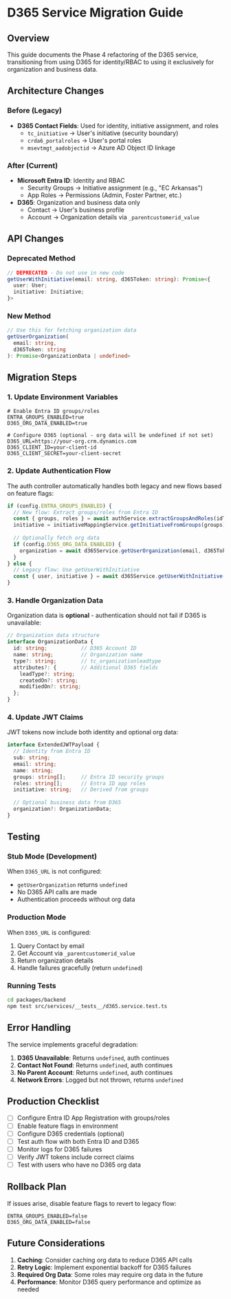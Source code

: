 # D365 Service Migration Guide

## Overview

This guide documents the Phase 4 refactoring of the D365 service, transitioning from using D365 for identity/RBAC to using it exclusively for organization and business data.

## Architecture Changes

### Before (Legacy)
- **D365 Contact Fields**: Used for identity, initiative assignment, and roles
  - `tc_initiative` → User's initiative (security boundary)
  - `crda6_portalroles` → User's portal roles
  - `msevtmgt_aadobjectid` → Azure AD Object ID linkage

### After (Current)
- **Microsoft Entra ID**: Identity and RBAC
  - Security Groups → Initiative assignment (e.g., "EC Arkansas")
  - App Roles → Permissions (Admin, Foster Partner, etc.)
- **D365**: Organization and business data only
  - Contact → User's business profile
  - Account → Organization details via `_parentcustomerid_value`

## API Changes

### Deprecated Method
```typescript
// DEPRECATED - Do not use in new code
getUserWithInitiative(email: string, d365Token: string): Promise<{
  user: User;
  initiative: Initiative;
}>
```

### New Method
```typescript
// Use this for fetching organization data
getUserOrganization(
  email: string,
  d365Token: string
): Promise<OrganizationData | undefined>
```

## Migration Steps

### 1. Update Environment Variables
```env
# Enable Entra ID groups/roles
ENTRA_GROUPS_ENABLED=true
D365_ORG_DATA_ENABLED=true

# Configure D365 (optional - org data will be undefined if not set)
D365_URL=https://your-org.crm.dynamics.com
D365_CLIENT_ID=your-client-id
D365_CLIENT_SECRET=your-client-secret
```

### 2. Update Authentication Flow
The auth controller automatically handles both legacy and new flows based on feature flags:

```typescript
if (config.ENTRA_GROUPS_ENABLED) {
  // New flow: Extract groups/roles from Entra ID
  const { groups, roles } = await authService.extractGroupsAndRoles(idToken);
  initiative = initiativeMappingService.getInitiativeFromGroups(groups);
  
  // Optionally fetch org data
  if (config.D365_ORG_DATA_ENABLED) {
    organization = await d365Service.getUserOrganization(email, d365Token);
  }
} else {
  // Legacy flow: Use getUserWithInitiative
  const { user, initiative } = await d365Service.getUserWithInitiative(email, d365Token);
}
```

### 3. Handle Organization Data
Organization data is **optional** - authentication should not fail if D365 is unavailable:

```typescript
// Organization data structure
interface OrganizationData {
  id: string;           // D365 Account ID
  name: string;         // Organization name
  type?: string;        // tc_organizationleadtype
  attributes?: {        // Additional D365 fields
    leadType?: string;
    createdOn?: string;
    modifiedOn?: string;
  };
}
```

### 4. Update JWT Claims
JWT tokens now include both identity and optional org data:

```typescript
interface ExtendedJWTPayload {
  // Identity from Entra ID
  sub: string;
  email: string;
  name: string;
  groups: string[];     // Entra ID security groups
  roles: string[];      // Entra ID app roles
  initiative: string;   // Derived from groups
  
  // Optional business data from D365
  organization?: OrganizationData;
}
```

## Testing

### Stub Mode (Development)
When `D365_URL` is not configured:
- `getUserOrganization` returns `undefined`
- No D365 API calls are made
- Authentication proceeds without org data

### Production Mode
When `D365_URL` is configured:
1. Query Contact by email
2. Get Account via `_parentcustomerid_value`
3. Return organization details
4. Handle failures gracefully (return `undefined`)

### Running Tests
```bash
cd packages/backend
npm test src/services/__tests__/d365.service.test.ts
```

## Error Handling

The service implements graceful degradation:

1. **D365 Unavailable**: Returns `undefined`, auth continues
2. **Contact Not Found**: Returns `undefined`, auth continues
3. **No Parent Account**: Returns `undefined`, auth continues
4. **Network Errors**: Logged but not thrown, returns `undefined`

## Production Checklist

- [ ] Configure Entra ID App Registration with groups/roles
- [ ] Enable feature flags in environment
- [ ] Configure D365 credentials (optional)
- [ ] Test auth flow with both Entra ID and D365
- [ ] Monitor logs for D365 failures
- [ ] Verify JWT tokens include correct claims
- [ ] Test with users who have no D365 org data

## Rollback Plan

If issues arise, disable feature flags to revert to legacy flow:
```env
ENTRA_GROUPS_ENABLED=false
D365_ORG_DATA_ENABLED=false
```

## Future Considerations

1. **Caching**: Consider caching org data to reduce D365 API calls
2. **Retry Logic**: Implement exponential backoff for D365 failures
3. **Required Org Data**: Some roles may require org data in the future
4. **Performance**: Monitor D365 query performance and optimize as needed